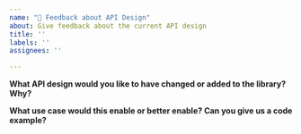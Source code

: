 ```yaml
---
name: "💬 Feedback about API Design"
about: Give feedback about the current API design
title: ''
labels: ''
assignees: ''

---
```


**What API design would you like to have changed or added to the library? Why?**

**What use case would this enable or better enable? Can you give us a code example?**
   
